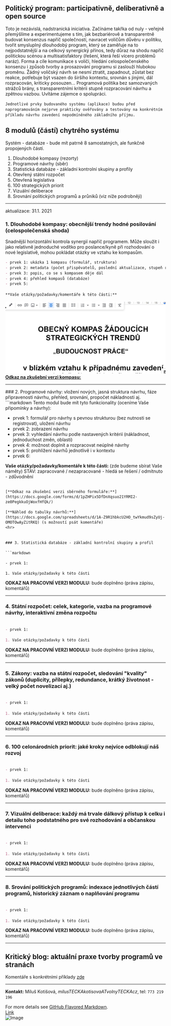 ## Politický program: participativně, deliberativně a open source

Toto je nezávislá, nadstranická iniciativa. Začínáme takřka od nuly - veřejně přemýšlíme a experimentujeme s tím, jak bezbariérově a transparentně budovat konsenzus napříč společností, navracet voličům důvěru v politiku, tvořit smysluplný dlouhodobý program, který se zaměřuje na to nejpodstatnější a na celkový synergický přínos, tedy důraz na shodu napříč politickou scénou a multisatisfaktory (řešení, která řeší vícero problémů naráz). Forma a cíle komunikace s voliči, hledání celospolečenského konsenzu i způsob tvorby a prosazování programu si zaslouží hlubokou proměnu. Žádný voličský návrh se nesmí ztratit, zapadnout, zůstat bez reakce, potřebuje být vsazen do širšího kontextu, srovnán s jinými, dál rozpracován, kriticky posouzen... Programová politika bez samozvaných strážců brány, s transparentními kritérii stupně rozpracování návrhu a zpětnou vazbou. Uvítáme zájemce o spolupráci.

`Jednotlivé prvky budovaného systému (aplikace) budou před naprogramováním nejprve prakticky ověřovány a testovány na konkrétním příkladu návrhu zavedení nepodmíněného základního příjmu.`

## 8 modulů (částí) chytrého systému 

Systém - databáze - bude mít patrně 8 samostatných, ale funkčně propojených částí.

1. Dlouhodobé kompasy (rezorty) <br>
2. Programové návrhy (sběr) <br>
3. Statistická databáze - základní kontrolní skupiny a profily<br>
4. Otevřený státní rozpočet<br>
5. Otevřená legislativa<br>
6. 100 strategických priorit<br>
7. Vizuální deliberace <br>
8. Srovnání politických programů a průniků 
(viz níže podrobněji)
<hr>

aktualizace: 31.1. 2021

### 1. Dlouhodobé kompasy: obecnější trendy hodné posilování (celospolečenská shoda)
Snadnější horizontální kontrola synergií napříč programem. Může sloužit i jako relativně jednoduché vodítko pro poslance/kyně při rozhodování o nové legislativě, mohou pokládat otázky ve vztahu ke kompasům.

```markdown
- prvek 1: ukázka 1 kompasu (formulář, struktura)
- prvek 2: metadata (počet přispěvatelů, poslední aktualizace, stupeň rozpracování)
- prvek 3: popis, co se s kompasem děje dál
- prvek 4: přehled kompasů (databáze)
- prvek 5: 

**Vaše otázky/požadavky/komentáře k této části:** 
```
![Náhled ukázky kompasu s možností psát komentáře](assets/kompas.jpg) <br>
[**Odkaz na zkušební verzi kompasu:**](https://docs.google.com/document/d/1bA1ilWpPb1nv2ECeb9DikwUboAMSUDDE018uOnp2tW4/)

<hr>
### 2. Programové návrhy: vložení nových, jasná struktura návrhu, fáze připravenosti návrhu, přehled, srovnání, propočet nákladnosti aj.
```markdown
Tento modul bude mít tyto funkcionality (oceníme Vaše připomínky a návrhy):

- prvek 1: formulář pro návrhy s pevnou strukturou (bez nutnosti se registrovat), uložení návrhu
- prvek 2: zobrazení návrhu
- prvek 3: vyhledání návrhu podle nastavených kritérií (nákladnost, jednoduchost změn, oblasti)
- prvek 4: možnost doplnit a rozpracovat neúplné návrhy
- prvek 5: prohlížení návrhů jednotlivě i v kontextu
- prvek 6:

**Vaše otázky/požadavky/komentáře k této části:** 
(zde budeme sbírat Vaše náměty) 
STAV: zapracované / nezapracované - hledá se řešení / odmítnuto - zdůvodnění


```

[**Odkaz na zkušební verzi sběrného formuláře:**](https://docs.google.com/forms/d/1pZHPix5DfDnXqsuo21YRMI2-ze0PegkkuOjWoxfHfQk/) 

[**Náhled do tabulky návrhů:**](https://docs.google.com/spreadsheets/d/1A-Z9R1hbkcU2HO_twYkmud9sZyUj-OMOTOwAyZitRKQ) (s možností psát komentáře)
<hr>


### 3. Statistická databáze - základní kontrolní skupiny a profil

```markdown

- prvek 1:

1. Vaše otázky/požadavky k této části

```

**ODKAZ NA PRACOVNÍ VERZI MODULU:** bude doplněno (práva zápisu, komentářů)
<hr>

### 4. Státní rozpočet: celek, kategorie, vazba na programové návrhy, interaktivní změna rozpočtu

```markdown

- prvek 1:

1. Vaše otázky/požadavky k této části

```

**ODKAZ NA PRACOVNÍ VERZI MODULU:** bude doplněno (práva zápisu, komentářů)
<hr>

### 5. Zákony: vazba na státní rozpočet, sledování "kvality" zákonů (duplicity, přílepky, redundance, krátký životnost - velký počet novelizací aj.)
```markdown

- prvek 1:

1. Vaše otázky/požadavky k této části


```
**ODKAZ NA PRACOVNÍ VERZI MODULU:** bude doplněno (práva zápisu, komentářů)
<hr>

### 6. 100 celonárodních priorit: jaké kroky nejvíce odblokují náš rozvoj
```markdown

- prvek 1:

1. Vaše otázky/požadavky k této části

```

**ODKAZ NA PRACOVNÍ VERZI MODULU:** bude doplněno (práva zápisu, komentářů)
<hr>

### 7. Vizuální deliberace: každý má trvale dálkový přístup k celku i detailu toho podstatného pro své rozhodování a občanskou intervenci
```markdown

- prvek 1:

1. Vaše otázky/požadavky k této části

```

**ODKAZ NA PRACOVNÍ VERZI MODULU:** bude doplněno (práva zápisu, komentářů)
<hr>

### 8. Srování politických programů: indexace jednotlivých částí programů, historický záznam o naplňování programu

```markdown

- prvek 1:

1. Vaše otázky/požadavky k této části

```

**ODKAZ NA PRACOVNÍ VERZI MODULU:** bude doplněno (práva zápisu, komentářů)
<hr>

<h2 style="color: silver-chalice"> Kritický blog: aktuální praxe tvorby programů ve stranách</h2>

Komentáře s konkrétními příklady [zde](/program/tree/gh-pages/blog/)

<hr>

**Kontakt:** Miluš Kotišová, _milusTECKAkotisovaATvolnyTECKAcz_, tel: `773 219 196`


For more details see [GitHub Flavored Markdown](https://guides.github.com/features/mastering-markdown/). <br>
[Link](url) <br>
![Image](src)
